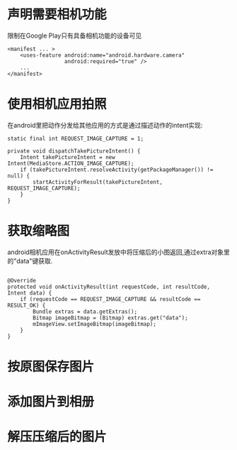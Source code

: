 # 声明需要相机功能
    
限制在Google Play只有具备相机功能的设备可见

```
<manifest ... >
    <uses-feature android:name="android.hardware.camera"
                  android:required="true" />
    ...
</manifest>
```

# 使用相机应用拍照

在android里把动作分发给其他应用的方式是通过描述动作的intent实现:

```
static final int REQUEST_IMAGE_CAPTURE = 1;

private void dispatchTakePictureIntent() {
    Intent takePictureIntent = new Intent(MediaStore.ACTION_IMAGE_CAPTURE);
    if (takePictureIntent.resolveActivity(getPackageManager()) != null) {
        startActivityForResult(takePictureIntent, REQUEST_IMAGE_CAPTURE);
    }
}
```


# 获取缩略图

android相机应用在onActivityResult发放中将压缩后的小图返回,通过extra对象里的"data"键获取.

```

@Override
protected void onActivityResult(int requestCode, int resultCode, Intent data) {
    if (requestCode == REQUEST_IMAGE_CAPTURE && resultCode == RESULT_OK) {
        Bundle extras = data.getExtras();
        Bitmap imageBitmap = (Bitmap) extras.get("data");
        mImageView.setImageBitmap(imageBitmap);
    }
}
```


# 按原图保存图片

# 添加图片到相册

# 解压压缩后的图片





















